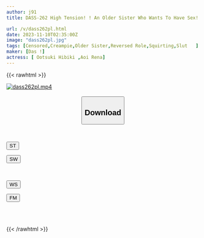 ```yaml
---
author: j91
title: DASS-262 High Tension! ! An Older Sister Who Wants To Have Sex! ! This Is My 15th Year As An Actress! I Like Amateur Dicks More Than My Unsatisfied Sexual Desire And Three-time Meal! Suddenly Hibiki Otsuki! Reverse Number Kobako Wagon

url: /v/dass262pl.html
date: 2023-11-10T02:35:00Z
image: "dass262pl.jpg"
tags: [Censored,Creampie,Older Sister,Reversed Role,Squirting,Slut	 ]
maker: [Das !]
actress: [ Ootsuki Hibiki ,Aoi Rena]
---
```



{{< rawhtml >}}

<div class="video" data-videoid="B4YvALYKw1iyJjW">
    <a href="javascript:;">
        <img src="https://my.j91.asia/v/dass262pl.jpg" width="WIDTH" height="HEIGHT" alt="dass262pl.mp4" loading="lazy">
    </a>
</div>

<script type="text/javascript" src="https://j91.asia/asset/on-demand-st.js"></script>

<br>
  <link rel="stylesheet" href="https://j91.asia/asset/bs5.css">
  
  <center>
  <button class="btn btn-primary" type="button" data-bs-toggle="collapse" data-bs-target=".multi-collapse" aria-expanded="false" aria-controls="multiCollapseExample1 multiCollapseExample2"><h2>Download</h2></button></center>
</p>
<div class="row">
  <div class="col">
    <div class="collapse multi-collapse" id="multiCollapseExample1">
      <div class="card card-body">
	      	      <br>
<div class="buttons">  
<p><a href="https://streamtape.to/v/B4YvALYKw1iyJjW" target="_blank"><button class="btn-hover color-3"><i class="fa fa-download"></i> ST</button></a></p>
<p><a href="https://sfastwish.com/fjgdp9prt86b" target="_blank"><button class="btn-hover color-2"><i class="fa fa-download"></i> SW</button></a></p></div>
    </div>
  </div>
</div>
  <div class="col">
    <div class="collapse multi-collapse" id="multiCollapseExample2">
      <div class="card card-body">
	      <br>
<div class="buttons">
<p><a href="javascript:;" target="_blank"><button class="btn-hover color-9"><i class="fa fa-download"></i> WS</button></a></p>
<p><a href="javascript:;" target="_blank"><button class="btn-hover color-8"><i class="fa fa-download"></i> FM</button></a></p></div>
<br><br>
      </div>
    </div>
  </div>
</div>

{{< /rawhtml >}}
